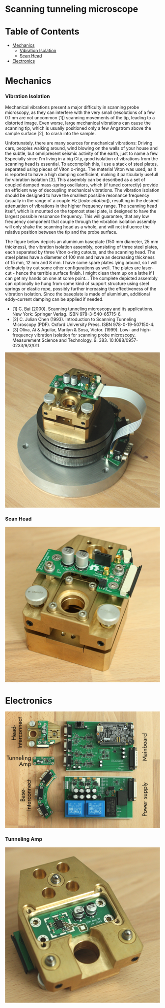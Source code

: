 # Scanning tunneling microscope

# Table of Contents
- [Mechanics](#mechanics)
  - [Vibration Isolation](#vibration-isolation)
  - [Scan Head](#scan-head)
- [Electronics](#electronics)

# <a name="mechanics"></a>Mechanics

### <a name="vibration-isolation"></a>Vibration Isolation
Mechanical vibrations present a major difficulty in scanning probe microscopy, as they can interfere with the very small (resolutions of a few 0.1 nm are not uncommon [1]) scanning movements of the tip, leading to a distorted image. Even worse, large mechanical vibrations can cause the scanning tip, which is usually positioned only a few Angstrom above the sample surface [2], to crash into the sample.

Unfortunately, there are many sources for mechanical vibrations: Driving cars, peoples walking around, wind blowing on the walls of your house and the subtle, but omnipresent seismic activity of the earth, just to name a few.
Especially since I'm living in a big City, good isolation of vibrations from the scanning head is essential.
To accomplish this, I use a stack of steel plates, separated using pieces of Viton o-rings. 
The material Viton was used, as it is reported to have a high damping coefficient, making it particularly usefull for vibration isolation [3]. This assembly can be described as a set of coupled damped mass-spring oscillators, which (if tuned correctly) provide an efficient way of decoupling mechanical vibrations. The vibration isolation should be designed to have the smallest possible resonance frequency (usually in the range of a couple Hz [*todo: citation*]), resulting in the desired attenuation of vibrations in the higher frequency range. The scanning head itself, which is mounted on the topmost steel plate, is designed to have the largest possible resonance frequency. This will guarantee, that any low frequency component that couple through the vibration isolation assembly will only shake the scanning head as a whole, and will not influence the relative position between the tip and the probe surface.

The figure below depicts an aluminium baseplate (150 mm diameter, 25 mm thickness), the vibration isolation assembly, consisting of three steel plates, each separated by three Viton o-ring cutouts, and the scanning head. The steel plates have a diameter of 100 mm and have an decreasing thickness of 15 mm, 12 mm and 8 mm. I have some spare plates lying around, so I will definately try out some other configurations as well. The plates are laser-cut - hence the terrible surface finish. I might clean them up on a lathe if I can get my hands on one at some point...
The complete depicted assembly can optionally be hung from some kind of support structure using steel springs or elastic rope, possibly further increasing the effectiveness of the vibration isolation. Since the baseplate is made of aluminium, additional eddy-current damping can be applied if needed.

- [1] C. Bai (2000). Scanning tunneling microscopy and its applications. New York: Springer Verlag. ISBN 978-3-540-65715-6.
- [2] C. Julian Chen (1993). Introduction to Scanning Tunneling Microscopy (PDF). Oxford University Press. ISBN 978-0-19-507150-4.
- [3] Oliva, Ai & Aguilar, Marilyn & Sosa, Victor. (1999). Low- and high-frequency vibration isolation for scanning probe microscopy. Measurement Science and Technology. 9. 383. 10.1088/0957-0233/9/3/011.

![STM Assembly](doc/Assembly.JPG)

### <a name="scan-head"></a>Scan Head
![Scanning head assembly](doc/Scanning-Head.JPG)

# <a name="electronics"></a>Electronics
![Electronics overview](doc/Electronics-Overview.JPG)

### Tunneling Amp

![Scanning head assembly](doc/Tunneling-Amp-Mounted.JPG)


